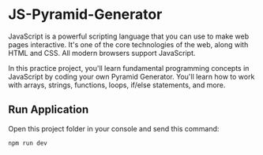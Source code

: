 # JS-Pyramid-Generator

JavaScript is a powerful scripting language that you can use to make web pages interactive. It's one of the core technologies of the web, along with HTML and CSS. All modern browsers support JavaScript.

In this practice project, you'll learn fundamental programming concepts in JavaScript by coding your own Pyramid Generator. You'll learn how to work with arrays, strings, functions, loops, if/else statements, and more.

## Run Application

Open this project folder in your console and send this command:

```shell
npm run dev
```
